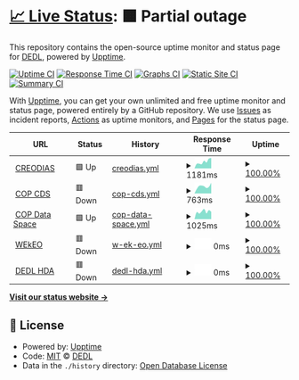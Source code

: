 # [📈 Live Status](https://DEDL.github.io/DEDL-uptime): <!--live status--> **🟧 Partial outage**

This repository contains the open-source uptime monitor and status page for [DEDL](https://DEDL.github.io/DEDL-uptime), powered by [Upptime](https://github.com/upptime/upptime).

[![Uptime CI](https://github.com/DEDL/DEDL-uptime/workflows/Uptime%20CI/badge.svg)](https://github.com/DEDL/DEDL-uptime/actions?query=workflow%3A%22Uptime+CI%22)
[![Response Time CI](https://github.com/DEDL/DEDL-uptime/workflows/Response%20Time%20CI/badge.svg)](https://github.com/DEDL/DEDL-uptime/actions?query=workflow%3A%22Response+Time+CI%22)
[![Graphs CI](https://github.com/DEDL/DEDL-uptime/workflows/Graphs%20CI/badge.svg)](https://github.com/DEDL/DEDL-uptime/actions?query=workflow%3A%22Graphs+CI%22)
[![Static Site CI](https://github.com/DEDL/DEDL-uptime/workflows/Static%20Site%20CI/badge.svg)](https://github.com/DEDL/DEDL-uptime/actions?query=workflow%3A%22Static+Site+CI%22)
[![Summary CI](https://github.com/DEDL/DEDL-uptime/workflows/Summary%20CI/badge.svg)](https://github.com/DEDL/DEDL-uptime/actions?query=workflow%3A%22Summary+CI%22)

With [Upptime](https://upptime.js.org), you can get your own unlimited and free uptime monitor and status page, powered entirely by a GitHub repository. We use [Issues](https://github.com/DEDL/DEDL-uptime/issues) as incident reports, [Actions](https://github.com/DEDL/DEDL-uptime/actions) as uptime monitors, and [Pages](https://DEDL.github.io/DEDL-uptime) for the status page.

<!--start: status pages-->
<!-- This summary is generated by Upptime (https://github.com/upptime/upptime) -->
<!-- Do not edit this manually, your changes will be overwritten -->
<!-- prettier-ignore -->
| URL | Status | History | Response Time | Uptime |
| --- | ------ | ------- | ------------- | ------ |
| <img alt="" src="https://icons.duckduckgo.com/ip3/datahub.creodias.eu.ico" height="13"> [CREODIAS](https://datahub.creodias.eu/odata/v1/Products) | 🟩 Up | [creodias.yml](https://github.com/alecarvennec-csgroup/DEDL-uptime/commits/HEAD/history/creodias.yml) | <details><summary><img alt="Response time graph" src="./graphs/creodias/response-time-week.png" height="20"> 1181ms</summary><br><a href="https://alecarvennec-csgroup.github.io/DEDL-uptime/history/creodias"><img alt="Response time 1195" src="https://img.shields.io/endpoint?url=https%3A%2F%2Fraw.githubusercontent.com%2Falecarvennec-csgroup%2FDEDL-uptime%2FHEAD%2Fapi%2Fcreodias%2Fresponse-time.json"></a><br><a href="https://alecarvennec-csgroup.github.io/DEDL-uptime/history/creodias"><img alt="24-hour response time 810" src="https://img.shields.io/endpoint?url=https%3A%2F%2Fraw.githubusercontent.com%2Falecarvennec-csgroup%2FDEDL-uptime%2FHEAD%2Fapi%2Fcreodias%2Fresponse-time-day.json"></a><br><a href="https://alecarvennec-csgroup.github.io/DEDL-uptime/history/creodias"><img alt="7-day response time 1181" src="https://img.shields.io/endpoint?url=https%3A%2F%2Fraw.githubusercontent.com%2Falecarvennec-csgroup%2FDEDL-uptime%2FHEAD%2Fapi%2Fcreodias%2Fresponse-time-week.json"></a><br><a href="https://alecarvennec-csgroup.github.io/DEDL-uptime/history/creodias"><img alt="30-day response time 1082" src="https://img.shields.io/endpoint?url=https%3A%2F%2Fraw.githubusercontent.com%2Falecarvennec-csgroup%2FDEDL-uptime%2FHEAD%2Fapi%2Fcreodias%2Fresponse-time-month.json"></a><br><a href="https://alecarvennec-csgroup.github.io/DEDL-uptime/history/creodias"><img alt="1-year response time 1195" src="https://img.shields.io/endpoint?url=https%3A%2F%2Fraw.githubusercontent.com%2Falecarvennec-csgroup%2FDEDL-uptime%2FHEAD%2Fapi%2Fcreodias%2Fresponse-time-year.json"></a></details> | <details><summary><a href="https://alecarvennec-csgroup.github.io/DEDL-uptime/history/creodias">100.00%</a></summary><a href="https://alecarvennec-csgroup.github.io/DEDL-uptime/history/creodias"><img alt="All-time uptime 100.00%" src="https://img.shields.io/endpoint?url=https%3A%2F%2Fraw.githubusercontent.com%2Falecarvennec-csgroup%2FDEDL-uptime%2FHEAD%2Fapi%2Fcreodias%2Fuptime.json"></a><br><a href="https://alecarvennec-csgroup.github.io/DEDL-uptime/history/creodias"><img alt="24-hour uptime 100.00%" src="https://img.shields.io/endpoint?url=https%3A%2F%2Fraw.githubusercontent.com%2Falecarvennec-csgroup%2FDEDL-uptime%2FHEAD%2Fapi%2Fcreodias%2Fuptime-day.json"></a><br><a href="https://alecarvennec-csgroup.github.io/DEDL-uptime/history/creodias"><img alt="7-day uptime 100.00%" src="https://img.shields.io/endpoint?url=https%3A%2F%2Fraw.githubusercontent.com%2Falecarvennec-csgroup%2FDEDL-uptime%2FHEAD%2Fapi%2Fcreodias%2Fuptime-week.json"></a><br><a href="https://alecarvennec-csgroup.github.io/DEDL-uptime/history/creodias"><img alt="30-day uptime 100.00%" src="https://img.shields.io/endpoint?url=https%3A%2F%2Fraw.githubusercontent.com%2Falecarvennec-csgroup%2FDEDL-uptime%2FHEAD%2Fapi%2Fcreodias%2Fuptime-month.json"></a><br><a href="https://alecarvennec-csgroup.github.io/DEDL-uptime/history/creodias"><img alt="1-year uptime 100.00%" src="https://img.shields.io/endpoint?url=https%3A%2F%2Fraw.githubusercontent.com%2Falecarvennec-csgroup%2FDEDL-uptime%2FHEAD%2Fapi%2Fcreodias%2Fuptime-year.json"></a></details>
| <img alt="" src="https://icons.duckduckgo.com/ip3/cds.climate.copernicus.eu.ico" height="13"> [COP CDS](https://cds.climate.copernicus.eu/api/v2) | 🟥 Down | [cop-cds.yml](https://github.com/alecarvennec-csgroup/DEDL-uptime/commits/HEAD/history/cop-cds.yml) | <details><summary><img alt="Response time graph" src="./graphs/cop-cds/response-time-week.png" height="20"> 763ms</summary><br><a href="https://alecarvennec-csgroup.github.io/DEDL-uptime/history/cop-cds"><img alt="Response time 650" src="https://img.shields.io/endpoint?url=https%3A%2F%2Fraw.githubusercontent.com%2Falecarvennec-csgroup%2FDEDL-uptime%2FHEAD%2Fapi%2Fcop-cds%2Fresponse-time.json"></a><br><a href="https://alecarvennec-csgroup.github.io/DEDL-uptime/history/cop-cds"><img alt="24-hour response time 546" src="https://img.shields.io/endpoint?url=https%3A%2F%2Fraw.githubusercontent.com%2Falecarvennec-csgroup%2FDEDL-uptime%2FHEAD%2Fapi%2Fcop-cds%2Fresponse-time-day.json"></a><br><a href="https://alecarvennec-csgroup.github.io/DEDL-uptime/history/cop-cds"><img alt="7-day response time 763" src="https://img.shields.io/endpoint?url=https%3A%2F%2Fraw.githubusercontent.com%2Falecarvennec-csgroup%2FDEDL-uptime%2FHEAD%2Fapi%2Fcop-cds%2Fresponse-time-week.json"></a><br><a href="https://alecarvennec-csgroup.github.io/DEDL-uptime/history/cop-cds"><img alt="30-day response time 666" src="https://img.shields.io/endpoint?url=https%3A%2F%2Fraw.githubusercontent.com%2Falecarvennec-csgroup%2FDEDL-uptime%2FHEAD%2Fapi%2Fcop-cds%2Fresponse-time-month.json"></a><br><a href="https://alecarvennec-csgroup.github.io/DEDL-uptime/history/cop-cds"><img alt="1-year response time 650" src="https://img.shields.io/endpoint?url=https%3A%2F%2Fraw.githubusercontent.com%2Falecarvennec-csgroup%2FDEDL-uptime%2FHEAD%2Fapi%2Fcop-cds%2Fresponse-time-year.json"></a></details> | <details><summary><a href="https://alecarvennec-csgroup.github.io/DEDL-uptime/history/cop-cds">100.00%</a></summary><a href="https://alecarvennec-csgroup.github.io/DEDL-uptime/history/cop-cds"><img alt="All-time uptime 100.00%" src="https://img.shields.io/endpoint?url=https%3A%2F%2Fraw.githubusercontent.com%2Falecarvennec-csgroup%2FDEDL-uptime%2FHEAD%2Fapi%2Fcop-cds%2Fuptime.json"></a><br><a href="https://alecarvennec-csgroup.github.io/DEDL-uptime/history/cop-cds"><img alt="24-hour uptime 100.00%" src="https://img.shields.io/endpoint?url=https%3A%2F%2Fraw.githubusercontent.com%2Falecarvennec-csgroup%2FDEDL-uptime%2FHEAD%2Fapi%2Fcop-cds%2Fuptime-day.json"></a><br><a href="https://alecarvennec-csgroup.github.io/DEDL-uptime/history/cop-cds"><img alt="7-day uptime 100.00%" src="https://img.shields.io/endpoint?url=https%3A%2F%2Fraw.githubusercontent.com%2Falecarvennec-csgroup%2FDEDL-uptime%2FHEAD%2Fapi%2Fcop-cds%2Fuptime-week.json"></a><br><a href="https://alecarvennec-csgroup.github.io/DEDL-uptime/history/cop-cds"><img alt="30-day uptime 100.00%" src="https://img.shields.io/endpoint?url=https%3A%2F%2Fraw.githubusercontent.com%2Falecarvennec-csgroup%2FDEDL-uptime%2FHEAD%2Fapi%2Fcop-cds%2Fuptime-month.json"></a><br><a href="https://alecarvennec-csgroup.github.io/DEDL-uptime/history/cop-cds"><img alt="1-year uptime 100.00%" src="https://img.shields.io/endpoint?url=https%3A%2F%2Fraw.githubusercontent.com%2Falecarvennec-csgroup%2FDEDL-uptime%2FHEAD%2Fapi%2Fcop-cds%2Fuptime-year.json"></a></details>
| <img alt="" src="https://icons.duckduckgo.com/ip3/catalogue.dataspace.copernicus.eu.ico" height="13"> [COP Data Space](https://catalogue.dataspace.copernicus.eu/odata/v1/Products) | 🟩 Up | [cop-data-space.yml](https://github.com/alecarvennec-csgroup/DEDL-uptime/commits/HEAD/history/cop-data-space.yml) | <details><summary><img alt="Response time graph" src="./graphs/cop-data-space/response-time-week.png" height="20"> 1025ms</summary><br><a href="https://alecarvennec-csgroup.github.io/DEDL-uptime/history/cop-data-space"><img alt="Response time 1192" src="https://img.shields.io/endpoint?url=https%3A%2F%2Fraw.githubusercontent.com%2Falecarvennec-csgroup%2FDEDL-uptime%2FHEAD%2Fapi%2Fcop-data-space%2Fresponse-time.json"></a><br><a href="https://alecarvennec-csgroup.github.io/DEDL-uptime/history/cop-data-space"><img alt="24-hour response time 786" src="https://img.shields.io/endpoint?url=https%3A%2F%2Fraw.githubusercontent.com%2Falecarvennec-csgroup%2FDEDL-uptime%2FHEAD%2Fapi%2Fcop-data-space%2Fresponse-time-day.json"></a><br><a href="https://alecarvennec-csgroup.github.io/DEDL-uptime/history/cop-data-space"><img alt="7-day response time 1025" src="https://img.shields.io/endpoint?url=https%3A%2F%2Fraw.githubusercontent.com%2Falecarvennec-csgroup%2FDEDL-uptime%2FHEAD%2Fapi%2Fcop-data-space%2Fresponse-time-week.json"></a><br><a href="https://alecarvennec-csgroup.github.io/DEDL-uptime/history/cop-data-space"><img alt="30-day response time 1040" src="https://img.shields.io/endpoint?url=https%3A%2F%2Fraw.githubusercontent.com%2Falecarvennec-csgroup%2FDEDL-uptime%2FHEAD%2Fapi%2Fcop-data-space%2Fresponse-time-month.json"></a><br><a href="https://alecarvennec-csgroup.github.io/DEDL-uptime/history/cop-data-space"><img alt="1-year response time 1192" src="https://img.shields.io/endpoint?url=https%3A%2F%2Fraw.githubusercontent.com%2Falecarvennec-csgroup%2FDEDL-uptime%2FHEAD%2Fapi%2Fcop-data-space%2Fresponse-time-year.json"></a></details> | <details><summary><a href="https://alecarvennec-csgroup.github.io/DEDL-uptime/history/cop-data-space">100.00%</a></summary><a href="https://alecarvennec-csgroup.github.io/DEDL-uptime/history/cop-data-space"><img alt="All-time uptime 100.00%" src="https://img.shields.io/endpoint?url=https%3A%2F%2Fraw.githubusercontent.com%2Falecarvennec-csgroup%2FDEDL-uptime%2FHEAD%2Fapi%2Fcop-data-space%2Fuptime.json"></a><br><a href="https://alecarvennec-csgroup.github.io/DEDL-uptime/history/cop-data-space"><img alt="24-hour uptime 100.00%" src="https://img.shields.io/endpoint?url=https%3A%2F%2Fraw.githubusercontent.com%2Falecarvennec-csgroup%2FDEDL-uptime%2FHEAD%2Fapi%2Fcop-data-space%2Fuptime-day.json"></a><br><a href="https://alecarvennec-csgroup.github.io/DEDL-uptime/history/cop-data-space"><img alt="7-day uptime 100.00%" src="https://img.shields.io/endpoint?url=https%3A%2F%2Fraw.githubusercontent.com%2Falecarvennec-csgroup%2FDEDL-uptime%2FHEAD%2Fapi%2Fcop-data-space%2Fuptime-week.json"></a><br><a href="https://alecarvennec-csgroup.github.io/DEDL-uptime/history/cop-data-space"><img alt="30-day uptime 100.00%" src="https://img.shields.io/endpoint?url=https%3A%2F%2Fraw.githubusercontent.com%2Falecarvennec-csgroup%2FDEDL-uptime%2FHEAD%2Fapi%2Fcop-data-space%2Fuptime-month.json"></a><br><a href="https://alecarvennec-csgroup.github.io/DEDL-uptime/history/cop-data-space"><img alt="1-year uptime 100.00%" src="https://img.shields.io/endpoint?url=https%3A%2F%2Fraw.githubusercontent.com%2Falecarvennec-csgroup%2FDEDL-uptime%2FHEAD%2Fapi%2Fcop-data-space%2Fuptime-year.json"></a></details>
| <img alt="" src="https://icons.duckduckgo.com/ip3/wekeo-broker.apps.mercator.dpi.wekeo.eu.ico" height="13"> [WEkEO](https://wekeo-broker.apps.mercator.dpi.wekeo.eu/databroker/ui) | 🟥 Down | [w-ek-eo.yml](https://github.com/alecarvennec-csgroup/DEDL-uptime/commits/HEAD/history/w-ek-eo.yml) | <details><summary><img alt="Response time graph" src="./graphs/w-ek-eo/response-time-week.png" height="20"> 0ms</summary><br><a href="https://alecarvennec-csgroup.github.io/DEDL-uptime/history/w-ek-eo"><img alt="Response time 1662" src="https://img.shields.io/endpoint?url=https%3A%2F%2Fraw.githubusercontent.com%2Falecarvennec-csgroup%2FDEDL-uptime%2FHEAD%2Fapi%2Fw-ek-eo%2Fresponse-time.json"></a><br><a href="https://alecarvennec-csgroup.github.io/DEDL-uptime/history/w-ek-eo"><img alt="24-hour response time 0" src="https://img.shields.io/endpoint?url=https%3A%2F%2Fraw.githubusercontent.com%2Falecarvennec-csgroup%2FDEDL-uptime%2FHEAD%2Fapi%2Fw-ek-eo%2Fresponse-time-day.json"></a><br><a href="https://alecarvennec-csgroup.github.io/DEDL-uptime/history/w-ek-eo"><img alt="7-day response time 0" src="https://img.shields.io/endpoint?url=https%3A%2F%2Fraw.githubusercontent.com%2Falecarvennec-csgroup%2FDEDL-uptime%2FHEAD%2Fapi%2Fw-ek-eo%2Fresponse-time-week.json"></a><br><a href="https://alecarvennec-csgroup.github.io/DEDL-uptime/history/w-ek-eo"><img alt="30-day response time 0" src="https://img.shields.io/endpoint?url=https%3A%2F%2Fraw.githubusercontent.com%2Falecarvennec-csgroup%2FDEDL-uptime%2FHEAD%2Fapi%2Fw-ek-eo%2Fresponse-time-month.json"></a><br><a href="https://alecarvennec-csgroup.github.io/DEDL-uptime/history/w-ek-eo"><img alt="1-year response time 1662" src="https://img.shields.io/endpoint?url=https%3A%2F%2Fraw.githubusercontent.com%2Falecarvennec-csgroup%2FDEDL-uptime%2FHEAD%2Fapi%2Fw-ek-eo%2Fresponse-time-year.json"></a></details> | <details><summary><a href="https://alecarvennec-csgroup.github.io/DEDL-uptime/history/w-ek-eo">100.00%</a></summary><a href="https://alecarvennec-csgroup.github.io/DEDL-uptime/history/w-ek-eo"><img alt="All-time uptime 100.00%" src="https://img.shields.io/endpoint?url=https%3A%2F%2Fraw.githubusercontent.com%2Falecarvennec-csgroup%2FDEDL-uptime%2FHEAD%2Fapi%2Fw-ek-eo%2Fuptime.json"></a><br><a href="https://alecarvennec-csgroup.github.io/DEDL-uptime/history/w-ek-eo"><img alt="24-hour uptime 100.00%" src="https://img.shields.io/endpoint?url=https%3A%2F%2Fraw.githubusercontent.com%2Falecarvennec-csgroup%2FDEDL-uptime%2FHEAD%2Fapi%2Fw-ek-eo%2Fuptime-day.json"></a><br><a href="https://alecarvennec-csgroup.github.io/DEDL-uptime/history/w-ek-eo"><img alt="7-day uptime 100.00%" src="https://img.shields.io/endpoint?url=https%3A%2F%2Fraw.githubusercontent.com%2Falecarvennec-csgroup%2FDEDL-uptime%2FHEAD%2Fapi%2Fw-ek-eo%2Fuptime-week.json"></a><br><a href="https://alecarvennec-csgroup.github.io/DEDL-uptime/history/w-ek-eo"><img alt="30-day uptime 100.00%" src="https://img.shields.io/endpoint?url=https%3A%2F%2Fraw.githubusercontent.com%2Falecarvennec-csgroup%2FDEDL-uptime%2FHEAD%2Fapi%2Fw-ek-eo%2Fuptime-month.json"></a><br><a href="https://alecarvennec-csgroup.github.io/DEDL-uptime/history/w-ek-eo"><img alt="1-year uptime 100.00%" src="https://img.shields.io/endpoint?url=https%3A%2F%2Fraw.githubusercontent.com%2Falecarvennec-csgroup%2FDEDL-uptime%2FHEAD%2Fapi%2Fw-ek-eo%2Fuptime-year.json"></a></details>
| <img alt="" src="https://icons.duckduckgo.com/ip3/hda.p3.csgroup.space.ico" height="13"> [DEDL HDA](https://hda.p3.csgroup.space/) | 🟥 Down | [dedl-hda.yml](https://github.com/alecarvennec-csgroup/DEDL-uptime/commits/HEAD/history/dedl-hda.yml) | <details><summary><img alt="Response time graph" src="./graphs/dedl-hda/response-time-week.png" height="20"> 0ms</summary><br><a href="https://alecarvennec-csgroup.github.io/DEDL-uptime/history/dedl-hda"><img alt="Response time 540" src="https://img.shields.io/endpoint?url=https%3A%2F%2Fraw.githubusercontent.com%2Falecarvennec-csgroup%2FDEDL-uptime%2FHEAD%2Fapi%2Fdedl-hda%2Fresponse-time.json"></a><br><a href="https://alecarvennec-csgroup.github.io/DEDL-uptime/history/dedl-hda"><img alt="24-hour response time 0" src="https://img.shields.io/endpoint?url=https%3A%2F%2Fraw.githubusercontent.com%2Falecarvennec-csgroup%2FDEDL-uptime%2FHEAD%2Fapi%2Fdedl-hda%2Fresponse-time-day.json"></a><br><a href="https://alecarvennec-csgroup.github.io/DEDL-uptime/history/dedl-hda"><img alt="7-day response time 0" src="https://img.shields.io/endpoint?url=https%3A%2F%2Fraw.githubusercontent.com%2Falecarvennec-csgroup%2FDEDL-uptime%2FHEAD%2Fapi%2Fdedl-hda%2Fresponse-time-week.json"></a><br><a href="https://alecarvennec-csgroup.github.io/DEDL-uptime/history/dedl-hda"><img alt="30-day response time 0" src="https://img.shields.io/endpoint?url=https%3A%2F%2Fraw.githubusercontent.com%2Falecarvennec-csgroup%2FDEDL-uptime%2FHEAD%2Fapi%2Fdedl-hda%2Fresponse-time-month.json"></a><br><a href="https://alecarvennec-csgroup.github.io/DEDL-uptime/history/dedl-hda"><img alt="1-year response time 540" src="https://img.shields.io/endpoint?url=https%3A%2F%2Fraw.githubusercontent.com%2Falecarvennec-csgroup%2FDEDL-uptime%2FHEAD%2Fapi%2Fdedl-hda%2Fresponse-time-year.json"></a></details> | <details><summary><a href="https://alecarvennec-csgroup.github.io/DEDL-uptime/history/dedl-hda">100.00%</a></summary><a href="https://alecarvennec-csgroup.github.io/DEDL-uptime/history/dedl-hda"><img alt="All-time uptime 100.00%" src="https://img.shields.io/endpoint?url=https%3A%2F%2Fraw.githubusercontent.com%2Falecarvennec-csgroup%2FDEDL-uptime%2FHEAD%2Fapi%2Fdedl-hda%2Fuptime.json"></a><br><a href="https://alecarvennec-csgroup.github.io/DEDL-uptime/history/dedl-hda"><img alt="24-hour uptime 100.00%" src="https://img.shields.io/endpoint?url=https%3A%2F%2Fraw.githubusercontent.com%2Falecarvennec-csgroup%2FDEDL-uptime%2FHEAD%2Fapi%2Fdedl-hda%2Fuptime-day.json"></a><br><a href="https://alecarvennec-csgroup.github.io/DEDL-uptime/history/dedl-hda"><img alt="7-day uptime 100.00%" src="https://img.shields.io/endpoint?url=https%3A%2F%2Fraw.githubusercontent.com%2Falecarvennec-csgroup%2FDEDL-uptime%2FHEAD%2Fapi%2Fdedl-hda%2Fuptime-week.json"></a><br><a href="https://alecarvennec-csgroup.github.io/DEDL-uptime/history/dedl-hda"><img alt="30-day uptime 100.00%" src="https://img.shields.io/endpoint?url=https%3A%2F%2Fraw.githubusercontent.com%2Falecarvennec-csgroup%2FDEDL-uptime%2FHEAD%2Fapi%2Fdedl-hda%2Fuptime-month.json"></a><br><a href="https://alecarvennec-csgroup.github.io/DEDL-uptime/history/dedl-hda"><img alt="1-year uptime 100.00%" src="https://img.shields.io/endpoint?url=https%3A%2F%2Fraw.githubusercontent.com%2Falecarvennec-csgroup%2FDEDL-uptime%2FHEAD%2Fapi%2Fdedl-hda%2Fuptime-year.json"></a></details>

<!--end: status pages-->

[**Visit our status website →**](https://alecarvennec-csgroup.github.io/DEDL-uptime/)

## 📄 License

- Powered by: [Upptime](https://github.com/upptime/upptime)
- Code: [MIT](./LICENSE) © [DEDL](https://DEDL.github.io/DEDL-uptime)
- Data in the `./history` directory: [Open Database License](https://opendatacommons.org/licenses/odbl/1-0/)
